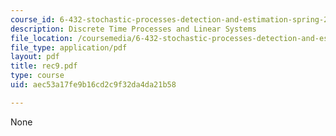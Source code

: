 ```yaml
---
course_id: 6-432-stochastic-processes-detection-and-estimation-spring-2004
description: Discrete Time Processes and Linear Systems
file_location: /coursemedia/6-432-stochastic-processes-detection-and-estimation-spring-2004/aec53a17fe9b16cd2c9f32da4da21b58_rec9.pdf
file_type: application/pdf
layout: pdf
title: rec9.pdf
type: course
uid: aec53a17fe9b16cd2c9f32da4da21b58

---
```

None
